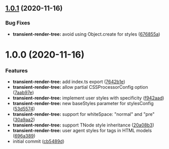 ## [1.0.1](https://github.com/native-html/core/compare/@native-html/transient-render-tree@1.0.0...@native-html/transient-render-tree@1.0.1) (2020-11-16)


### Bug Fixes

* **transient-render-tree:** avoid using Object.create for styles ([676855a](https://github.com/native-html/core/commit/676855a19ea5f4154336d4dda2102fc18989bcbc))

# 1.0.0 (2020-11-16)


### Features

* **transient-render-tree:** add index.ts export ([7642b1e](https://github.com/native-html/core/commit/7642b1e38c7fa5895c9210927163a58671adac83))
* **transient-render-tree:** allow partial CSSProcessorConfig option ([7aab97e](https://github.com/native-html/core/commit/7aab97e6f96bb741b2b083420ba858785a7f20f3))
* **transient-render-tree:** implement user styles with specificity ([f942aad](https://github.com/native-html/core/commit/f942aad48f411d69615d592c8e29d63722f96b92))
* **transient-render-tree:** new baseStyles parameter for stylesConfig ([53d5574](https://github.com/native-html/core/commit/53d5574b568f43d4da6f2451662429ba2493277b))
* **transient-render-tree:** support for whiteSpace: "normal" and "pre" ([30a9aa2](https://github.com/native-html/core/commit/30a9aa2d6e17f5a01f7d29edaa50da946519c5b1))
* **transient-render-tree:** support TNode style inheritance ([20a08b3](https://github.com/native-html/core/commit/20a08b3fbac51d292979d67068f5969e54881196))
* **transient-render-tree:** user agent styles for tags in HTML models ([696a389](https://github.com/native-html/core/commit/696a38975976713d27795310f7eef295f7c03bd1))
* initial commit ([cb5489d](https://github.com/native-html/core/commit/cb5489de79b0265be09eb5545dae855e48038fcd))

